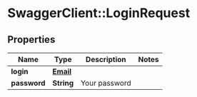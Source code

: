 # SwaggerClient::LoginRequest

## Properties
Name | Type | Description | Notes
------------ | ------------- | ------------- | -------------
**login** | [**Email**](Email.md) |  | 
**password** | **String** | Your password | 



